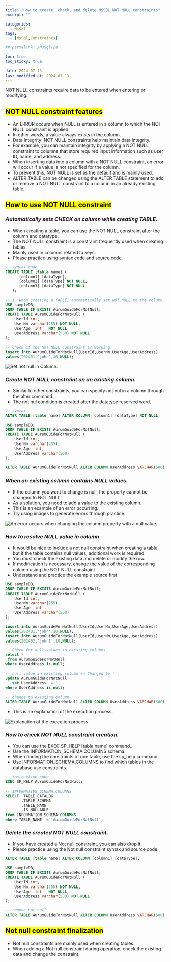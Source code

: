 ```yaml
---
title: "How to create, check, and delete MSSQL NOT NULL constraints"
excerpt: ""

categories:
  - MsSql
tags:
  - [MsSql,Constraints]

## permalink: /MsSql//a

toc: true
toc_sticky: true
 
date: 2024-07-13
last_modified_at: 2024-07-13
---
```


NOT NULL constraints require data to be entered when entering or modifying.

## <mark>NOT NULL constraint features</mark>

- An ERROR occurs when NULL is entered in a column to which the NOT NULL constraint is applied. 
- In other words, a value always exists in the column.
- Data Integrity: NOT NULL constraints help maintain data integrity. 
- For example, you can maintain integrity by applying a NOT NULL constraint to columns that store required input information such as user ID, name, and address.
- When inserting data into a column with a NOT NULL constraint, an error will occur if a value is not specified for the column. 
- To prevent this, NOT NULL is set as the default and is mainly used.
- ALTER TABLE can be changed using the ALTER TABLE statement to add or remove a NOT NULL constraint to a column in an already existing table.

## <mark>How to use NOT NULL constraint</mark>

### ***Automatically sets CHECK on column while creating TABLE.***

- When creating a table, you can use the NOT NULL constraint after the column and datatype.
- The NOT NULL constraint is a constraint frequently used when creating tables.
- Mainly used in columns related to keys.
- Please practice using syntax code and source code.

```sql
-- syntax code 
CREATE TABLE [table name] (
      [column1] [dataType],
      [column2] [dataType] NOT NULL,
      [column3] [dataType] NOT NULL
   );

-- 1. When creating a TABLE, automatically set NOT NULL to the column.
USE sampleDB;
DROP TABLE IF EXISTS AurumGuideForNotNull;
CREATE TABLE AurumGuideForNotNull (
    UserId int,
    UserNm varchar(255) NOT NULL,
    UserAge  int   NOT NULL, 
    UserAddress varchar(500) NOT NULL
);

-- Check if the NOT NULL constraint is working.
insert into AurumGuideForNotNull(UserId,UserNm,UserAge,UserAddress)
values(202401,'john',10,NULL);
```

![Set not null in Column.](/assets/images/postsImages/MsSql/1013_Eng_NOTNULL_Constraints/1.jpg)

### ***Create NOT NULL constraint on an existing column.***

- Similar to other constraints, you can specify not nul in a column through the alter command.
- The not nul condition is created after the datatype reserved word.

```sql
-- syntax.
ALTER TABLE [table name] ALTER COLUMN [column1] [dataType] NOT NULL;

USE sampleDB;
DROP TABLE IF EXISTS AurumGuideForNotNull;
CREATE TABLE AurumGuideForNotNull (
    UserId int,
    UserNm varchar(255),
    UserAge  int, 
    UserAddress varchar(500)
);
 
ALTER TABLE AurumGuideForNotNull ALTER COLUMN UserAddress VARCHAR(500) NOT NULL;
```

### ***When an existing column contains NULL values.***

- If the column you want to change is null, the property cannot be changed to NOT NULL.
- As a solution, you need to add a value to the existing column.
- This is an example of an error occurring.
- Try using images to generate errors through practice.

![An error occurs when changing the column property with a null value.](/assets/images/postsImages/MsSql/1013_Eng_NOTNULL_Constraints/2.jpg)

### ***How to resolve NULL value in column.***

- It would be nice to include a not null constraint when creating a table, but if the table contains null values, additional work is required.
- You must check the existing data and delete or modify the row.
- If modification is necessary, change the value of the corresponding column using the NOT NULL constraint.
- Understand and practice the example source first.

```sql
USE sampleDB;
DROP TABLE IF EXISTS AurumGuideForNotNull;
CREATE TABLE AurumGuideForNotNull (
    UserId int,
    UserNm varchar(255),
    UserAge  int , 
    UserAddress varchar(500)
);

insert into AurumGuideForNotNull(UserId,UserNm,UserAge,UserAddress)
values(202401,'john',10,NULL);
insert into AurumGuideForNotNull(UserId,UserNm,UserAge,UserAddress)
values(202402,'john1',10,NULL);

-- Check for null values in existing columns.
select *
 from AurumGuideForNotNull   
where UserAddress is null;

-- null value in existing column => Changed to ''.
update AurumGuideForNotNull
   set UserAddress  = ''
where UserAddress is null;
 
-- change to existing column.
ALTER TABLE AurumGuideForNotNull ALTER COLUMN UserAddress VARCHAR(500) NOT NULL;
```

- This is an explanation of the execution process.

![Explanation of the execution process.](/assets/images/postsImages/MsSql/1013_Eng_NOTNULL_Constraints/3.jpg)

### ***How to check NOT NULL constraint creation.***

- You can use the EXEC SP_HELP [table name] command..
- Use the INFORMATION_SCHEMA.COLUMNS schema.
- When finding the constraints of one table, use the sp_help command.
- Use INFORMATION_SCHEMA.COLUMNS to find which tables in the database use constraints.

```sql
-- instruction code
EXEC SP_HELP AurumGuideForNotNull;
 
-- INFORMATION_SCHEMA.COLUMNS   
SELECT  TABLE_CATALOG 
       ,TABLE_SCHEMA 
       ,TABLE_NAME 
       ,IS_NULLABLE
from INFORMATION_SCHEMA.COLUMNS
where TABLE_NAME  = 'AurumGuideForNotNull';
```

### ***Delete the created NOT NULL constraint.***

- If you have created a Not null constraint, you can also drop it.
- Please practice using the Not null constraint syntax and source code.

```sql
ALTER TABLE [table name] ALTER COLUMN [column1] [dataType];

USE sampleDB;
DROP TABLE IF EXISTS AurumGuideForNotNull;
CREATE TABLE AurumGuideForNotNull (
    UserId int,
    UserNm varchar(255) NOT NULL,
    UserAge  int   NOT NULL,
    UserAddress varchar(500) NOT NULL
);

-- remove not null
ALTER TABLE AurumGuideForNotNull ALTER COLUMN UserAddress VARCHAR(500);
```

## <mark>Not null constraint finalization</mark>

- Not null constraints are mainly used when creating tables.
- When adding a Not null constraint during operation, check the existing data and change the constraint.
